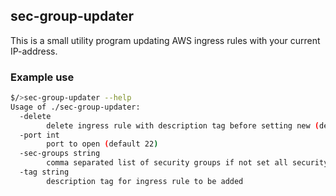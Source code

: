 ## sec-group-updater
This is a small utility program updating AWS ingress rules with your current IP-address.

### Example use

```bash
$/>sec-group-updater --help
Usage of ./sec-group-updater:
  -delete
        delete ingress rule with description tag before setting new (default true)
  -port int
        port to open (default 22)
  -sec-groups string
        comma separated list of security groups if not set all security groups are scanned for tag
  -tag string
        description tag for ingress rule to be added
```

